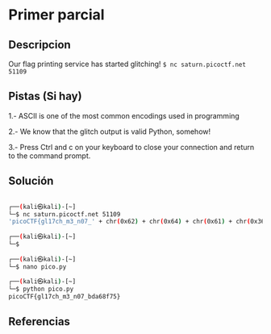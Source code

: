 # Primer parcial 

## Descripcion

Our flag printing service has started glitching! `$ nc saturn.picoctf.net 51109`

## Pistas (Si hay)

1.- ASCII is one of the most common encodings used in programming

2.- We know that the glitch output is valid Python, somehow!

3.- Press Ctrl and c on your keyboard to close your connection and return to the command prompt.

## Solución

``` Bash

┌──(kali㉿kali)-[~]
└─$ nc saturn.picoctf.net 51109 
'picoCTF{gl17ch_m3_n07_' + chr(0x62) + chr(0x64) + chr(0x61) + chr(0x36) + chr(0x38) + chr(0x66) + chr(0x37) + chr(0x35) + '}'
                                                                             
┌──(kali㉿kali)-[~]
└─$ 
                                                                             
┌──(kali㉿kali)-[~]
└─$ nano pico.py  
                                                                             
┌──(kali㉿kali)-[~]
└─$ python pico.py 
picoCTF{gl17ch_m3_n07_bda68f75}

```

## Referencias
